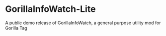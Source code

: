 # GorillaInfoWatch-Lite
A public demo release of GorillaInfoWatch, a general purpose utility mod for Gorilla Tag
